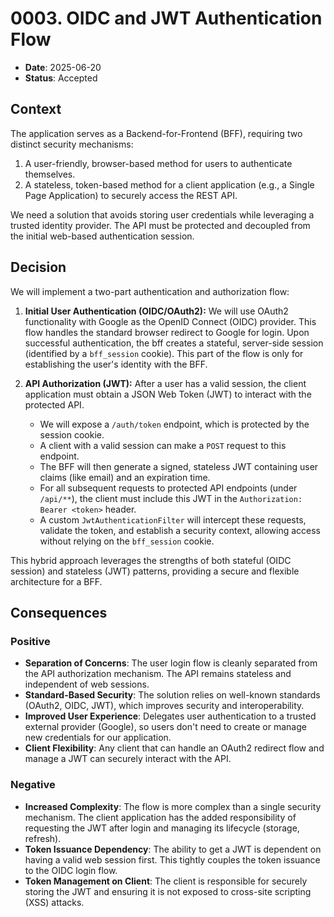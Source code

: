 # 0003. OIDC and JWT Authentication Flow

- **Date**: 2025-06-20
- **Status**: Accepted

## Context

The application serves as a Backend-for-Frontend (BFF), requiring two distinct security mechanisms:

1. A user-friendly, browser-based method for users to authenticate themselves.
2. A stateless, token-based method for a client application (e.g., a Single Page Application) to securely access the REST API.

We need a solution that avoids storing user credentials while leveraging a trusted identity provider. The API must be protected and decoupled from the initial web-based authentication session.

## Decision

We will implement a two-part authentication and authorization flow:

1. **Initial User Authentication (OIDC/OAuth2):** We will use OAuth2 functionality with Google as the OpenID Connect (OIDC) provider. This flow handles the standard browser redirect to Google for login. Upon successful authentication, the bff creates a stateful, server-side session (identified by a `bff_session` cookie). This part of the flow is only for establishing the user's identity with the BFF.

2. **API Authorization (JWT):** After a user has a valid session, the client application must obtain a JSON Web Token (JWT) to interact with the protected API.
    - We will expose a `/auth/token` endpoint, which is protected by the session cookie.
    - A client with a valid session can make a `POST` request to this endpoint.
    - The BFF will then generate a signed, stateless JWT containing user claims (like email) and an expiration time.
    - For all subsequent requests to protected API endpoints (under `/api/**`), the client must include this JWT in the `Authorization: Bearer <token>` header.
    - A custom `JwtAuthenticationFilter` will intercept these requests, validate the token, and establish a security context, allowing access without relying on the `bff_session` cookie.

This hybrid approach leverages the strengths of both stateful (OIDC session) and stateless (JWT) patterns, providing a secure and flexible architecture for a BFF.

## Consequences

### Positive

- **Separation of Concerns**: The user login flow is cleanly separated from the API authorization mechanism. The API remains stateless and independent of web sessions.
- **Standard-Based Security**: The solution relies on well-known standards (OAuth2, OIDC, JWT), which improves security and interoperability.
- **Improved User Experience**: Delegates user authentication to a trusted external provider (Google), so users don't need to create or manage new credentials for our application.
- **Client Flexibility**: Any client that can handle an OAuth2 redirect flow and manage a JWT can securely interact with the API.

### Negative

- **Increased Complexity**: The flow is more complex than a single security mechanism. The client application has the added responsibility of requesting the JWT after login and managing its lifecycle (storage, refresh).
- **Token Issuance Dependency**: The ability to get a JWT is dependent on having a valid web session first. This tightly couples the token issuance to the OIDC login flow.
- **Token Management on Client**: The client is responsible for securely storing the JWT and ensuring it is not exposed to cross-site scripting (XSS) attacks.
